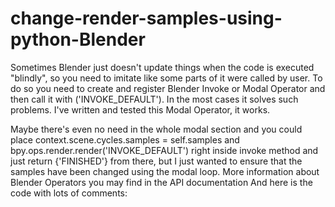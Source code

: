 # change-render-samples-using-python-Blender

Sometimes Blender just doesn't update things when the code is executed "blindly", so you need to imitate like some parts of it were called by user. To do so you need to create and register Blender Invoke or Modal Operator and then call it with ('INVOKE_DEFAULT'). In the most cases it solves such problems. I've written and tested this Modal Operator, it works. 

Maybe there's even no need in the whole modal section and you could place context.scene.cycles.samples = self.samples and bpy.ops.render.render('INVOKE_DEFAULT') right inside invoke method and just return {'FINISHED'} from there, but I just wanted to ensure that the samples have been changed using the modal loop. More information about Blender Operators you may find in the API documentation And here is the code with lots of comments: